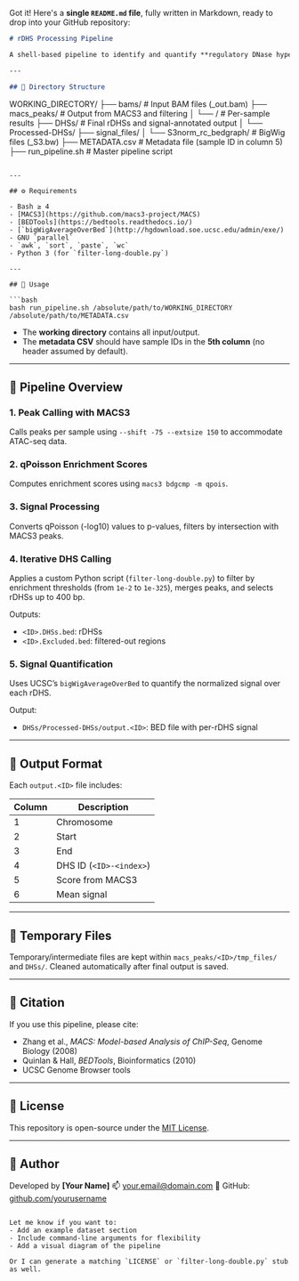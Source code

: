 Got it! Here's a **single `README.md` file**, fully written in Markdown, ready to drop into your GitHub repository:

```markdown
# rDHS Processing Pipeline

A shell-based pipeline to identify and quantify **regulatory DNase hypersensitive sites (rDHSs)** using ATAC-seq or ChIP-seq data. It combines MACS3 peak calling, enrichment filtering, and signal quantification in a reproducible and parallelized workflow.

---

## 📁 Directory Structure

```

WORKING\_DIRECTORY/
├── bams/                           # Input BAM files (<ID>\_out.bam)
├── macs\_peaks/                     # Output from MACS3 and filtering
│   └── <ID>/                       # Per-sample results
├── DHSs/                           # Final rDHSs and signal-annotated output
│   └── Processed-DHSs/
├── signal\_files/
│   └── S3norm\_rc\_bedgraph/        # BigWig files (<ID>\_S3.bw)
├── METADATA.csv                   # Metadata file (sample ID in column 5)
├── run\_pipeline.sh                # Master pipeline script

````

---

## ⚙️ Requirements

- Bash ≥ 4
- [MACS3](https://github.com/macs3-project/MACS)
- [BEDTools](https://bedtools.readthedocs.io/)
- [`bigWigAverageOverBed`](http://hgdownload.soe.ucsc.edu/admin/exe/)
- GNU `parallel`
- `awk`, `sort`, `paste`, `wc`
- Python 3 (for `filter-long-double.py`)

---

## 🚀 Usage

```bash
bash run_pipeline.sh /absolute/path/to/WORKING_DIRECTORY /absolute/path/to/METADATA.csv
````

* The **working directory** contains all input/output.
* The **metadata CSV** should have sample IDs in the **5th column** (no header assumed by default).

---

## 🧪 Pipeline Overview

### 1. Peak Calling with MACS3

Calls peaks per sample using `--shift -75 --extsize 150` to accommodate ATAC-seq data.

### 2. qPoisson Enrichment Scores

Computes enrichment scores using `macs3 bdgcmp -m qpois`.

### 3. Signal Processing

Converts qPoisson (-log10) values to p-values, filters by intersection with MACS3 peaks.

### 4. Iterative DHS Calling

Applies a custom Python script (`filter-long-double.py`) to filter by enrichment thresholds (from `1e-2` to `1e-325`), merges peaks, and selects rDHSs up to 400 bp.

Outputs:

* `<ID>.DHSs.bed`: rDHSs
* `<ID>.Excluded.bed`: filtered-out regions

### 5. Signal Quantification

Uses UCSC’s `bigWigAverageOverBed` to quantify the normalized signal over each rDHS.

Output:

* `DHSs/Processed-DHSs/output.<ID>`: BED file with per-rDHS signal

---

## 📝 Output Format

Each `output.<ID>` file includes:

| Column | Description             |
| ------ | ----------------------- |
| 1      | Chromosome              |
| 2      | Start                   |
| 3      | End                     |
| 4      | DHS ID (`<ID>-<index>`) |
| 5      | Score from MACS3        |
| 6      | Mean signal             |

---

## 🧹 Temporary Files

Temporary/intermediate files are kept within `macs_peaks/<ID>/tmp_files/` and `DHSs/`. Cleaned automatically after final output is saved.

---

## 🧾 Citation

If you use this pipeline, please cite:

* Zhang et al., *MACS: Model-based Analysis of ChIP-Seq*, Genome Biology (2008)
* Quinlan & Hall, *BEDTools*, Bioinformatics (2010)
* UCSC Genome Browser tools

---

## 📄 License

This repository is open-source under the [MIT License](LICENSE).

---

## 🙋 Author

Developed by **\[Your Name]**
📫 [your.email@domain.com](mailto:your.email@domain.com)
🔗 GitHub: [github.com/yourusername](https://github.com/yourusername)

```

Let me know if you want to:
- Add an example dataset section
- Include command-line arguments for flexibility
- Add a visual diagram of the pipeline

Or I can generate a matching `LICENSE` or `filter-long-double.py` stub as well.
```


